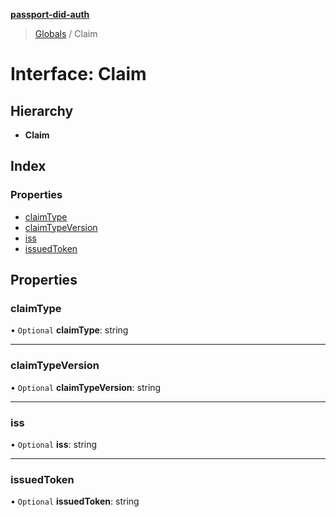 **[passport-did-auth](../README.md)**

> [Globals](../README.md) / Claim

# Interface: Claim

## Hierarchy

* **Claim**

## Index

### Properties

* [claimType](claim.md#claimtype)
* [claimTypeVersion](claim.md#claimtypeversion)
* [iss](claim.md#iss)
* [issuedToken](claim.md#issuedtoken)

## Properties

### claimType

• `Optional` **claimType**: string

___

### claimTypeVersion

• `Optional` **claimTypeVersion**: string

___

### iss

• `Optional` **iss**: string

___

### issuedToken

• `Optional` **issuedToken**: string
